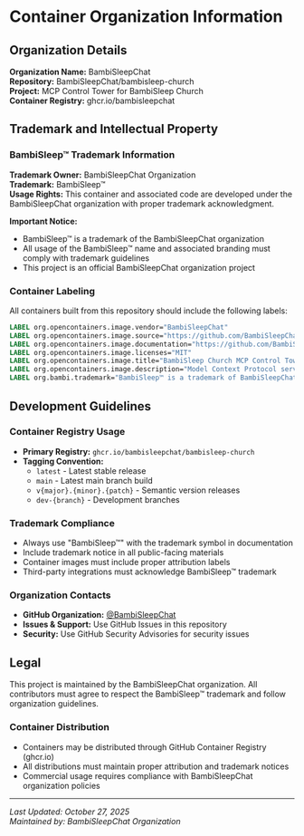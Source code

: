 # Container Organization Information

## Organization Details

**Organization Name:** BambiSleepChat  
**Repository:** BambiSleepChat/bambisleep-church  
**Project:** MCP Control Tower for BambiSleep Church  
**Container Registry:** ghcr.io/bambisleepchat

## Trademark and Intellectual Property

### BambiSleep™ Trademark Information

**Trademark Owner:** BambiSleepChat Organization  
**Trademark:** BambiSleep™  
**Usage Rights:** This container and associated code are developed under the BambiSleepChat organization with proper trademark acknowledgment.

**Important Notice:**
- BambiSleep™ is a trademark of the BambiSleepChat organization
- All usage of the BambiSleep™ name and associated branding must comply with trademark guidelines
- This project is an official BambiSleepChat organization project

### Container Labeling

All containers built from this repository should include the following labels:

```dockerfile
LABEL org.opencontainers.image.vendor="BambiSleepChat"
LABEL org.opencontainers.image.source="https://github.com/BambiSleepChat/bambisleep-church"
LABEL org.opencontainers.image.documentation="https://github.com/BambiSleepChat/bambisleep-church#readme"
LABEL org.opencontainers.image.licenses="MIT"
LABEL org.opencontainers.image.title="BambiSleep Church MCP Control Tower"
LABEL org.opencontainers.image.description="Model Context Protocol server management and orchestration for BambiSleep Church"
LABEL org.bambi.trademark="BambiSleep™ is a trademark of BambiSleepChat"
```

## Development Guidelines

### Container Registry Usage
- **Primary Registry:** `ghcr.io/bambisleepchat/bambisleep-church`
- **Tagging Convention:** 
  - `latest` - Latest stable release
  - `main` - Latest main branch build
  - `v{major}.{minor}.{patch}` - Semantic version releases
  - `dev-{branch}` - Development branches

### Trademark Compliance
- Always use "BambiSleep™" with the trademark symbol in documentation
- Include trademark notice in all public-facing materials
- Container images must include proper attribution labels
- Third-party integrations must acknowledge BambiSleep™ trademark

### Organization Contacts
- **GitHub Organization:** [@BambiSleepChat](https://github.com/BambiSleepChat)
- **Issues & Support:** Use GitHub Issues in this repository
- **Security:** Use GitHub Security Advisories for security issues

## Legal

This project is maintained by the BambiSleepChat organization. All contributors must agree to respect the BambiSleep™ trademark and follow organization guidelines.

### Container Distribution
- Containers may be distributed through GitHub Container Registry (ghcr.io)
- All distributions must maintain proper attribution and trademark notices
- Commercial usage requires compliance with BambiSleepChat organization policies

---

*Last Updated: October 27, 2025*  
*Maintained by: BambiSleepChat Organization*